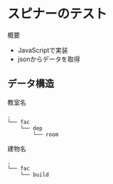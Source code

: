 # スピナーのテスト
概要
- JavaScriptで実装
- jsonからデータを取得

## データ構造
教室名
```
.
└── fac
    └── dep
        └── room
```

建物名
```
.
└── fac
    └── build
```